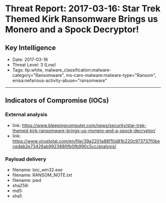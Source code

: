 # Threat Report: 2017-03-16: Star Trek Themed Kirk Ransomware Brings us Monero and a Spock Decryptor!


## Key Intelligence
* Date: 2017-03-16
* Threat Level: 3 (Low)
* Tags: tlp:white, malware_classification:malware-category="Ransomware", ms-caro-malware:malware-type="Ransom", enisa:nefarious-activity-abuse="ransomware"

---

## Indicators of Compromise (IOCs)
### External analysis
* link: https://www.bleepingcomputer.com/news/security/star-trek-themed-kirk-ransomware-brings-us-monero-and-a-spock-decryptor/
* link: https://www.virustotal.com/en/file/39a2201a88f10d81b220c973737f0becedab2e73426ab9923880fb0fb990c5cc/analysis/

### Payload delivery
* filename: loic_win32.exe
* filename: RANSOM_NOTE.txt
* filename: pwd
* sha256: <sha256>
* md5: <md5>
* sha1: <sha1>
